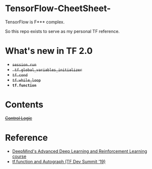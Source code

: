 # TensorFlow-CheetSheet-
TensorFlow is F*** complex. 

So this repo exists to serve as my personal TF reference.

# What's new in TF 2.0
- <s>`session.run`</s>
- <s>` tf.global_variables_initializer`</s>
- <s>`tf.cond`</s>
- <s>`tf.while_loop`</s>
- **`tf.function`**
# Contents

<s>[Control Logic](Control%20Logic.md)</s>

# Reference

- [DeepMind's Advanced Deep Learning and Reinforcement Learning course](https://github.com/enggen/DeepMind-Advanced-Deep-Learning-and-Reinforcement-Learning)
- [tf.function and Autograph (TF Dev Summit ‘19)](https://www.youtube.com/watch?v=Up9CvRLIIIw&loop=0)
